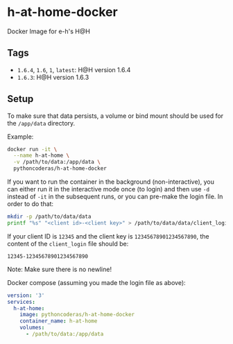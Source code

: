 # h-at-home-docker

Docker Image for e-h's H@H

## Tags

- `1.6.4`, `1.6`, `1`, `latest`: H@H version 1.6.4
- `1.6.3`: H@H version 1.6.3

## Setup

To make sure that data persists, a volume or bind mount should be used for the `/app/data` directory.

Example:

```bash
docker run -it \
  --name h-at-home \
  -v /path/to/data:/app/data \
  pythoncoderas/h-at-home-docker
```

If you want to run the container in the background (non-interactive), you can either run it in the interactive mode once (to login) and then use `-d` instead of `-it` in the subsequent runs, or you can pre-make the login file. In order to do that:

```bash
mkdir -p /path/to/data/data
printf "%s" "<client id>-<client key>" > /path/to/data/data/client_login
```

If your client ID is `12345` and the client key is `12345678901234567890`, the content of the `client_login` file should be:

```plaintext
12345-12345678901234567890
```

Note: Make sure there is no newline!

Docker compose (assuming you made the login file as above):

```yaml
version: '3'
services:
  h-at-home:
    image: pythoncoderas/h-at-home-docker
    container_name: h-at-home
    volumes:
      - /path/to/data:/app/data
```
